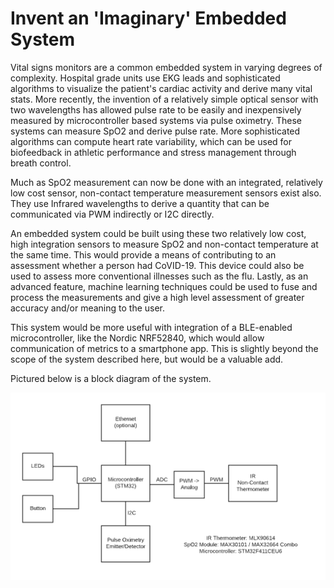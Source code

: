 # Invent an 'Imaginary' Embedded System

Vital signs monitors are a common embedded system in varying degrees of complexity. Hospital grade units use EKG leads and sophisticated algorithms to visualize the patient's cardiac activity and derive many vital stats. More recently, the invention of a relatively simple optical sensor with two wavelengths has allowed pulse rate to be easily and inexpensively measured by microcontroller based systems via pulse oximetry. These systems can measure SpO2 and derive pulse rate. More sophisticated algorithms can compute heart rate variability, which can be used for biofeedback in athletic performance and stress management through breath control. 

Much as SpO2 measurement can now be done with an integrated, relatively low cost sensor, non-contact temperature measurement sensors exist also. They use Infrared wavelengths to derive a quantity that can be communicated via PWM indirectly or I2C directly. 

An embedded system could be built using these two relatively low cost, high integration sensors to measure SpO2 and non-contact temperature at the same time. This would provide a means of contributing to an assessment whether a person had CoVID-19. This device could also be used to assess more conventional illnesses such as the flu. Lastly, as an advanced feature, machine learning techniques could be used to fuse and process the measurements and give a high level assessment of greater accuracy and/or meaning to the user. 

This system would be more useful with integration of a BLE-enabled microcontroller, like the Nordic NRF52840, which would allow communication of metrics to a smartphone app. This is slightly beyond the scope of the system described here, but would be a valuable add. 

Pictured below is a block diagram of the system. 

![](MESBlockDiagram.png)
